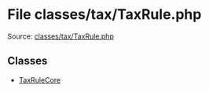 File classes/tax/TaxRule.php
=========

Source: [classes/tax/TaxRule.php](https://github.com/PrestaShop/PrestaShop/blob/1.5.2.0/classes/tax/TaxRule.php)


Classes
-------

* [TaxRuleCore](class.TaxRuleCore.md)

